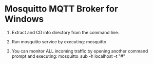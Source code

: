 # Mosquitto MQTT Broker for Windows
1) Extract and CD into directory from the command line.

2) Run mosquitto service by executing: mosquitto

3) You can monitor ALL incoming traffic by opening another command prompt and executing: mosquitto_sub -h localhost -t "#"
